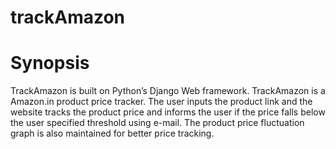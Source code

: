 # trackAmazon
# Synopsis
TrackAmazon is built on Python’s Django​ Web framework. TrackAmazon is a Amazon.in product price tracker. The user inputs the product link and the website tracks the product price and informs the user if the price falls below the user specified threshold using e-mail. The product price fluctuation graph is also maintained for better price tracking.
